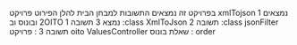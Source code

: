  בפרויקט זה נמצאים התשובות למבחן הבית להלן הפירוט 
 פרויקט xmlTojson נמצאים   1 2 ובונוס 
 ובOITO נמצא 3 
 תשובה 1 :class XmlToJson
 תשובה 2 :class jsonFilter
 תשובה 3 : פרויקט oito ValuesController
 שאלת בונוס : order 
 
